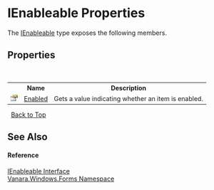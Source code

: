 # IEnableable Properties
 

The <a href="ea62b58e-eec8-0e6d-1308-ac39123a6716">IEnableable</a> type exposes the following members.


## Properties
&nbsp;<table><tr><th></th><th>Name</th><th>Description</th></tr><tr><td>![Public property](media/pubproperty.gif "Public property")</td><td><a href="6189abd5-81db-893d-4480-a7407b733b21">Enabled</a></td><td>
Gets a value indicating whether an item is enabled.</td></tr></table>&nbsp;
<a href="#ienableable-properties">Back to Top</a>

## See Also


#### Reference
<a href="ea62b58e-eec8-0e6d-1308-ac39123a6716">IEnableable Interface</a><br /><a href="c580cf52-4028-70db-28d0-f9b1abc03861">Vanara.Windows.Forms Namespace</a><br />